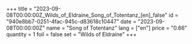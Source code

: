 +++
title = "2023-09-08T00:00:00Z_Wilds_of_Eldraine_Song_of_Totentanz_[en]_false"
id = "940e8bb7-0251-4fac-945c-d83618c10447"
date = "2023-09-08T00:00:00Z"
name = "Song of Totentanz"
lang = ["en"]
price = "0.66"
quantity = 1
foil = false
set = "Wilds of Eldraine"
+++
